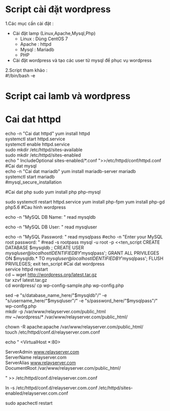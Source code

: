 # Script cài đặt wordpress   
1.Các mục cần cài đặt :  
 - Cài đặt lamp (Linux,Apache,Mysql,Php)  
     - Linux : Dùng CentOS 7  
     - Apache : httpd  
     - Mysql : Mariadb  
     - PHP  
- Cài đặt wordpress và tạo các user từ mysql để phục vụ wordpress  

2.Script tham khảo :     
#!/bin/bash -e  
# Script cai lamb và wordpress  
# Cai dat httpd
echo -n "Cai dat httpd"
yum install httpd  
systemctl start httpd.service  
systemctl enable httpd.service  
sudo mkdir /etc/httpd/sites-available  
sudo mkdir /etc/httpd/sites-enabled  
echo "
IncludeOptional sites-enabled/*.conf ">>/etc/httpd/conf/httpd.conf 
#Cai dat mysql  
echo -n "Cai dat mariadb"
yum install mariadb-server mariadb  
systemctl start mariadb  
#mysql_secure_installation

#Cai dat php 
sudo yum install php php-mysql

sudo systemctl restart httpd.service
yum install php-fpm
yum install php-gd
php5.6
#Cau hinh wordpress

echo -n "MySQL DB Name: "
read mysqldb

echo -n "MySQL DB User: "
read mysqluser

echo -n "MySQL Password: "
read mysqlpass
#echo -n "Enter your MySQL root password: "
#read -s rootpass
mysql -u root -p <<ten_script
CREATE DATABASE $mysqldb ;
CREATE USER $mysqluser@localhost IDENTIFIED BY '$mysqlpass';
GRANT ALL PRIVILEGES ON $mysqldb.* TO $mysqluser@localhost   IDENTIFIED BY '$mysqlpass';
FLUSH PRIVILEGES;
   exit
ten_script
#Cai dat wordpress  
service httpd restart  
cd ~
wget http://wordpress.org/latest.tar.gz  
tar xzvf latest.tar.gz  
cd wordpress/
cp wp-config-sample.php wp-config.php  

 
sed -e "s/database_name_here/"$mysqldb"/" -e "s/username_here/"$mysqluser"/" -e "s/password_here/"$mysqlpass"/"  wp-config.php  
mkdir -p /var/www/relayserver.com/public_html    
mv ~/wordpress/* /var/www/relayserver.com/public_html/  
  
chown -R apache:apache /var/www/relayserver.com/public_html/      
touch /etc/httpd/conf.d/relayserver.com.conf   

echo "
<VirtualHost *:80>  

ServerAdmin www.relayserver.com  
ServerName relayserver.com  
ServerAlias www.relayserver.com  
DocumentRoot /var/www/relayserver.com/public_html/  
</VirtualHost>

" >> /etc/httpd/conf.d/relayserver.com.conf   

ln -s /etc/httpd/conf.d/relayserver.com.conf /etc/httpd/sites-enabled/relayserver.com.conf     

sudo apachectl restart     